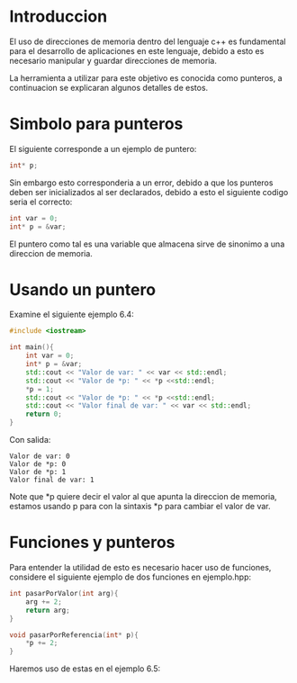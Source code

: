 # Introduccion
El uso de direcciones de memoria dentro del lenguaje c++ es fundamental
para el desarrollo de aplicaciones en este lenguaje, debido a esto
es necesario manipular y guardar direcciones de memoria.

La herramienta a utilizar para este objetivo es conocida como punteros,
a continuacion se explicaran algunos detalles de estos.

# Simbolo para punteros

El siguiente corresponde a un ejemplo de puntero:
```cpp
int* p;
```
Sin embargo esto corresponderia a un error, debido a que los punteros
deben ser inicializados al ser declarados, debido a esto el siguiente
codigo seria el correcto:

```cpp
int var = 0;
int* p = &var;
```
El puntero como tal es una variable que almacena sirve de sinonimo a
una direccion de memoria.

# Usando un puntero

Examine el siguiente ejemplo 6.4:

```cpp
#include <iostream>

int main(){
	int var = 0;
	int* p = &var;
	std::cout << "Valor de var: " << var << std::endl;
	std::cout << "Valor de *p: " << *p <<std::endl;
	*p = 1;
	std::cout << "Valor de *p: " << *p <<std::endl;
	std::cout << "Valor final de var: " << var << std::endl;
	return 0;
}

```

Con salida:

```
Valor de var: 0
Valor de *p: 0
Valor de *p: 1
Valor final de var: 1
```
Note que *p quiere decir el valor al que apunta la direccion de memoria,
estamos usando p para con la sintaxis *p para cambiar el valor de var.

# Funciones y punteros

Para entender la utilidad de esto es necesario hacer uso de funciones,
considere el siguiente ejemplo de dos funciones en ejemplo.hpp:

```cpp
int pasarPorValor(int arg){
	arg += 2;
	return arg;
}

void pasarPorReferencia(int* p){
	*p += 2;
}
```
Haremos uso de estas en el ejemplo 6.5:

```cpp

```
